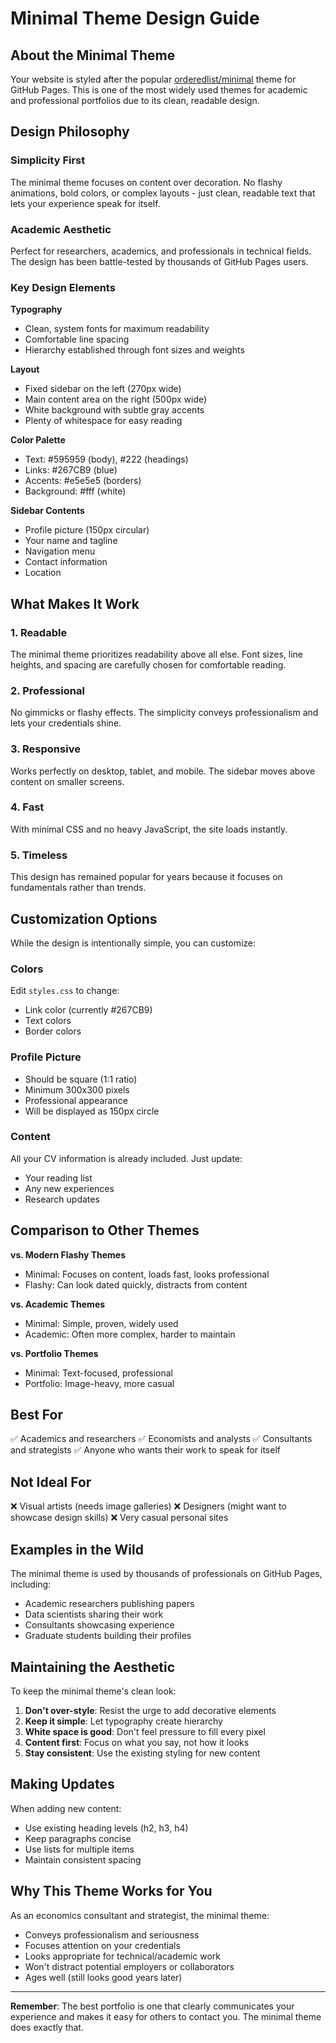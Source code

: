 # Minimal Theme Design Guide

## About the Minimal Theme

Your website is styled after the popular [orderedlist/minimal](https://github.com/orderedlist/minimal) theme for GitHub Pages. This is one of the most widely used themes for academic and professional portfolios due to its clean, readable design.

## Design Philosophy

### Simplicity First
The minimal theme focuses on content over decoration. No flashy animations, bold colors, or complex layouts - just clean, readable text that lets your experience speak for itself.

### Academic Aesthetic
Perfect for researchers, academics, and professionals in technical fields. The design has been battle-tested by thousands of GitHub Pages users.

### Key Design Elements

**Typography**
- Clean, system fonts for maximum readability
- Comfortable line spacing
- Hierarchy established through font sizes and weights

**Layout**
- Fixed sidebar on the left (270px wide)
- Main content area on the right (500px wide)
- White background with subtle gray accents
- Plenty of whitespace for easy reading

**Color Palette**
- Text: #595959 (body), #222 (headings)
- Links: #267CB9 (blue)
- Accents: #e5e5e5 (borders)
- Background: #fff (white)

**Sidebar Contents**
- Profile picture (150px circular)
- Your name and tagline
- Navigation menu
- Contact information
- Location

## What Makes It Work

### 1. Readable
The minimal theme prioritizes readability above all else. Font sizes, line heights, and spacing are carefully chosen for comfortable reading.

### 2. Professional
No gimmicks or flashy effects. The simplicity conveys professionalism and lets your credentials shine.

### 3. Responsive
Works perfectly on desktop, tablet, and mobile. The sidebar moves above content on smaller screens.

### 4. Fast
With minimal CSS and no heavy JavaScript, the site loads instantly.

### 5. Timeless
This design has remained popular for years because it focuses on fundamentals rather than trends.

## Customization Options

While the design is intentionally simple, you can customize:

### Colors
Edit `styles.css` to change:
- Link color (currently #267CB9)
- Text colors
- Border colors

### Profile Picture
- Should be square (1:1 ratio)
- Minimum 300x300 pixels
- Professional appearance
- Will be displayed as 150px circle

### Content
All your CV information is already included. Just update:
- Your reading list
- Any new experiences
- Research updates

## Comparison to Other Themes

**vs. Modern Flashy Themes**
- Minimal: Focuses on content, loads fast, looks professional
- Flashy: Can look dated quickly, distracts from content

**vs. Academic Themes**
- Minimal: Simple, proven, widely used
- Academic: Often more complex, harder to maintain

**vs. Portfolio Themes**
- Minimal: Text-focused, professional
- Portfolio: Image-heavy, more casual

## Best For

✅ Academics and researchers
✅ Economists and analysts
✅ Consultants and strategists
✅ Anyone who wants their work to speak for itself

## Not Ideal For

❌ Visual artists (needs image galleries)
❌ Designers (might want to showcase design skills)
❌ Very casual personal sites

## Examples in the Wild

The minimal theme is used by thousands of professionals on GitHub Pages, including:
- Academic researchers publishing papers
- Data scientists sharing their work
- Consultants showcasing experience
- Graduate students building their profiles

## Maintaining the Aesthetic

To keep the minimal theme's clean look:

1. **Don't over-style**: Resist the urge to add decorative elements
2. **Keep it simple**: Let typography create hierarchy
3. **White space is good**: Don't feel pressure to fill every pixel
4. **Content first**: Focus on what you say, not how it looks
5. **Stay consistent**: Use the existing styling for new content

## Making Updates

When adding new content:
- Use existing heading levels (h2, h3, h4)
- Keep paragraphs concise
- Use lists for multiple items
- Maintain consistent spacing

## Why This Theme Works for You

As an economics consultant and strategist, the minimal theme:
- Conveys professionalism and seriousness
- Focuses attention on your credentials
- Looks appropriate for technical/academic work
- Won't distract potential employers or collaborators
- Ages well (still looks good years later)

---

**Remember**: The best portfolio is one that clearly communicates your experience and makes it easy for others to contact you. The minimal theme does exactly that.
